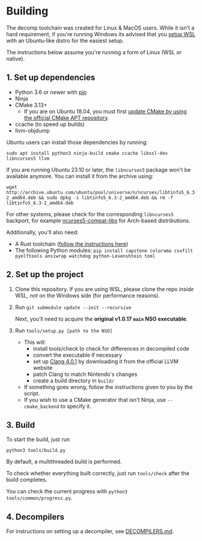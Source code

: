 # Building
The decomp toolchain was created for Linux & MacOS users. While it isn't a hard requirement, if you're running Windows its advised that you [setup WSL](https://learn.microsoft.com/en-us/windows/wsl/install) with an Ubuntu-like distro for the easiest setup.

The instructions below assume you're running a form of Linux (WSL or native).

## 1. Set up dependencies

* Python 3.6 or newer with [pip](https://pip.pypa.io/en/stable/installation/)
* Ninja
* CMake 3.13+
    * If you are on Ubuntu 18.04, you must
      first [update CMake by using the official CMake APT repository](https://apt.kitware.com/).
* ccache (to speed up builds)
* llvm-objdump

Ubuntu users can install those dependencies by running:

```shell
sudo apt install python3 ninja-build cmake ccache libssl-dev libncurses5 llvm
```

If you are running Ubuntu 23.10 or later, the `libncurses5` package won't be available anymore. You can install it from
the archive using:

```shell
wget http://archive.ubuntu.com/ubuntu/pool/universe/n/ncurses/libtinfo5_6.3-2_amd64.deb && sudo dpkg -i libtinfo5_6.3-2_amd64.deb && rm -f libtinfo5_6.3-2_amd64.deb
```

For other systems, please check for the corresponding `libncurses5` backport, for
example [ncurses5-compat-libs](https://aur.archlinux.org/packages/ncurses5-compat-libs) for Arch-based distributions.

Additionally, you'll also need:

* A Rust toolchain ([follow the instructions here](https://www.rust-lang.org/tools/install))
* The following Python modules: `pip install capstone colorama cxxfilt pyelftools ansiwrap watchdog python-Levenshtein toml`

## 2. Set up the project

1. Clone this repository. If you are using WSL, please clone the repo *inside* WSL, *not* on the Windows side (for performance reasons).

2. Run `git submodule update --init --recursive`

    Next, you'll need to acquire the **original v1.0.17 `main` NSO executable**.

3. Run `tools/setup.py [path to the NSO]`
    * This will:
        * install tools/check to check for differences in decompiled code
        * convert the executable if necessary
        * set up [Clang 4.0.1](https://releases.llvm.org/download.html#4.0.1) by downloading it from the official LLVM website
        * patch Clang to match Nintendo's changes
        * create a build directory in `build/`
    * If something goes wrong, follow the instructions given to you by the script.
    * If you wish to use a CMake generator that isn't Ninja, use `--cmake_backend` to specify it.

## 3. Build

To start the build, just run

```shell
python3 tools/build.py
```

By default, a multithreaded build is performed.

To check whether everything built correctly, just run `tools/check` after the build completes.

You can check the current progress with `python3 tools/common/progress.py`.

## 4. Decompilers

For instructions on setting up a decompiler, see [DECOMPILERS.md](DECOMPILERS.md).

